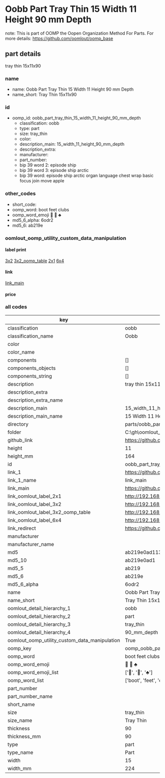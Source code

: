 # Oobb Part Tray Thin 15 Width 11 Height 90 mm Depth  

note: This is part of OOMP the Oopen Organization Method For Parts. For more details: https://github.com/oomlout/oomp_base

##  part details
  



tray thin 15x11x90



### name
* name: Oobb Part Tray Thin 15 Width 11 Height 90 mm Depth
* name_short: Tray Thin 15x11x90 
### id
* oomp_id: oobb_part_tray_thin_15_width_11_height_90_mm_depth
  * classification: oobb
  * type: part
  * size: tray_thin
  * color: 
  * description_main: 15_width_11_height_90_mm_depth
  * description_extra: 
  * manufacturer: 
  * part_number: 
  * bip 39 word 2: episode ship
  * bip 39 word 3: episode ship arctic
  * bip 39 word: episode ship arctic organ language chest wrap basic focus join move apple

### other_codes
* short_code: 
* oomp_word: boot feet clubs
* oomp_word_emoji :boot: :feet: :clubs:
* md5_6_alpha: 6odr2
* md5_6: ab219e






### oomlout_oomp_utility_custom_data_manipulation
#### label print
[3x2](http://192.168.1.245:1112/?label=oomp%206odr2)
[3x2_oomp_table](http://192.168.1.108:1112/?label=oomp%206odr2)
[2x1](http://192.168.1.242:1112/?label=oomp%206odr2)
[6x4](http://192.168.1.55:1112/?label=oomp%206odr2)    

#### link

[link_main](https://github.com/oomlout/oomlout_oobb_version_4_generated_parts/tree/main/navigation_oomp/oobb/part/tray_thin/15_width_11_height_90_mm_depth/part)                              

#### price







### all codes 
| key | value |  
| --- | --- |  
| classification | oobb |  
| classification_name | Oobb |  
| color |  |  
| color_name |  |  
| components | [] |  
| components_objects | [] |  
| components_string | [] |  
| description | tray thin 15x11x90 |  
| description_extra |  |  
| description_extra_name |  |  
| description_main | 15_width_11_height_90_mm_depth |  
| description_main_name | 15 Width 11 Height 90 mm Depth |  
| directory | parts/oobb_part_tray_thin_15_width_11_height_90_mm_depth |  
| folder | C:\gh\oomlout_oobb_version_4_generated_parts\parts\oobb_part_tray_thin_15_width_11_height_90_mm_depth |  
| github_link | https://github.com/oomlout/oomlout_oomp_part_src/tree/main/parts/oobb_part_tray_thin_15_width_11_height_90_mm_depth |  
| height | 11 |  
| height_mm | 164 |  
| id | oobb_part_tray_thin_15_width_11_height_90_mm_depth |  
| link_1 | https://github.com/oomlout/oomlout_oobb_version_4_generated_parts/tree/main/navigation_oomp/oobb/part/tray_thin/15_width_11_height_90_mm_depth/part |  
| link_1_name | link_main |  
| link_main | https://github.com/oomlout/oomlout_oobb_version_4_generated_parts/tree/main/navigation_oomp/oobb/part/tray_thin/15_width_11_height_90_mm_depth/part |  
| link_oomlout_label_2x1 | http://192.168.1.242:1112/?label=oomp%206odr2 |  
| link_oomlout_label_3x2 | http://192.168.1.245:1112/?label=oomp%206odr2 |  
| link_oomlout_label_3x2_oomp_table | http://192.168.1.108:1112/?label=oomp%206odr2 |  
| link_oomlout_label_6x4 | http://192.168.1.55:1112/?label=oomp%206odr2 |  
| link_redirect | https://github.com/oomlout/oomlout_oobb_version_4_generated_parts/tree/main/parts/oobb_tray_thin_15_11_90 |  
| manufacturer |  |  
| manufacturer_name |  |  
| md5 | ab219e0ad1131fc09e3e79c61671825f |  
| md5_10 | ab219e0ad1 |  
| md5_5 | ab219 |  
| md5_6 | ab219e |  
| md5_6_alpha | 6odr2 |  
| name | Oobb Part Tray Thin 15 Width 11 Height 90 mm Depth |  
| name_short | Tray Thin 15x11x90  |  
| oomlout_detail_hierarchy_1 | oobb |  
| oomlout_detail_hierarchy_2 | part |  
| oomlout_detail_hierarchy_3 | tray_thin |  
| oomlout_detail_hierarchy_4 | 90_mm_depth |  
| oomlout_oomp_utility_custom_data_manipulation | True |  
| oomp_key | oomp_oobb_part_tray_thin_15_width_11_height_90_mm_depth |  
| oomp_word | boot feet clubs |  
| oomp_word_emoji | :boot: :feet: :clubs: |  
| oomp_word_emoji_list | [':boot:', ':feet:', ':clubs:'] |  
| oomp_word_list | ['boot', 'feet', 'clubs'] |  
| part_number |  |  
| part_number_name |  |  
| short_name |  |  
| size | tray_thin |  
| size_name | Tray Thin |  
| thickness | 90 |  
| thickness_mm | 90 |  
| type | part |  
| type_name | Part |  
| width | 15 |  
| width_mm | 224 |  
